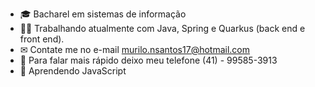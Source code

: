 - 🎓 Bacharel em sistemas de informação
- 👨‍💻 Trabalhando atualmente com Java, Spring e Quarkus (back end e front end). 
- ✉ Contate me no e-mail murilo.nsantos17@hotmail.com 
- 📱 Para falar mais rápido deixo meu telefone (41) - 99585-3913 
- 📘 Aprendendo JavaScript 

